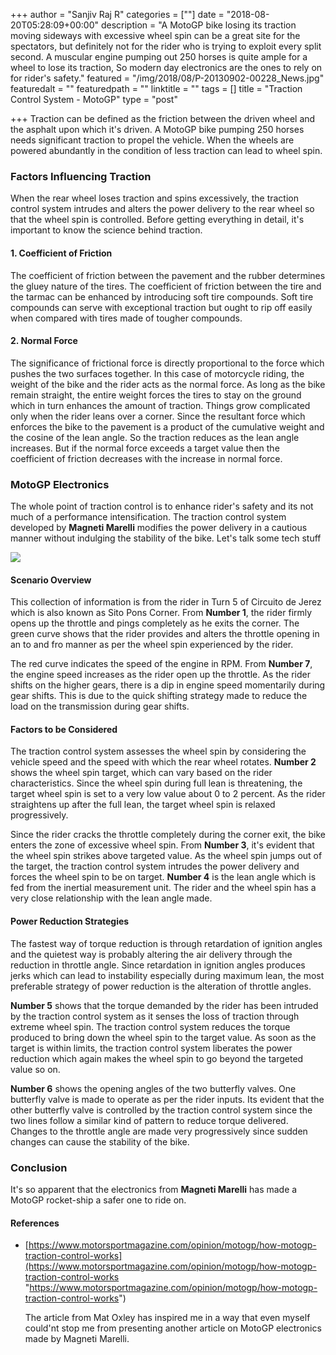 +++
author = "Sanjiv Raj R"
categories = [""]
date = "2018-08-20T05:28:09+00:00"
description = "A MotoGP bike losing its traction moving sideways with excessive wheel spin can be a great site for the spectators, but definitely not for the rider who is trying to exploit every split second. A muscular engine pumping out 250 horses is quite ample for a wheel to lose its traction, So modern day electronics are the ones to rely on for rider's safety."
featured = "/img/2018/08/P-20130902-00228_News.jpg"
featuredalt = ""
featuredpath = ""
linktitle = ""
tags = []
title = "Traction Control System - MotoGP"
type = "post"

+++
Traction can be defined as the friction between the driven wheel and the asphalt upon which it's driven. A MotoGP bike pumping 250 horses needs significant traction to propel the vehicle. When the wheels are powered abundantly in the condition of less traction can lead to wheel spin.

### Factors Influencing Traction

When the rear wheel loses traction and spins excessively, the traction control system intrudes and alters the power delivery to the rear wheel so that the wheel spin is controlled. Before getting everything in detail, it's important to know the science behind traction.

#### 1. Coefficient of Friction

The coefficient of friction between the pavement and the rubber determines the gluey nature of the tires. The coefficient of friction between the tire and the tarmac can be enhanced by introducing soft tire compounds. Soft tire compounds can serve with exceptional traction but ought to rip off easily when compared with tires made of tougher compounds.

#### 2. Normal Force

The significance of frictional force is directly proportional to the force which pushes the two surfaces together. In this case of motorcycle riding, the weight of the bike and the rider acts as the normal force. As long as the bike remain straight, the entire weight forces the tires to stay on the ground which in turn enhances the amount of traction. Things grow complicated only when the rider leans over a corner. Since the resultant force which enforces the bike to the pavement is a product of the cumulative weight and the cosine of the lean angle. So the traction reduces as the lean angle increases. But if the normal force exceeds a target value then the coefficient of friction decreases with the increase in normal force.

### MotoGP Electronics

The whole point of traction control is to enhance rider's safety and its not much of a performance intensification. The traction control system developed by **Magneti Marelli** modifies the power delivery in a cautious manner without indulging the stability of the bike. Let's talk some tech stuff

![](/img/2018/08/motor_sport_blog_6_december_2016_traction_control_graphic.png)

#### Scenario Overview

This collection of information is from the rider in Turn 5 of Circuito de Jerez which is also known as Sito Pons Corner. From **Number 1**, the rider firmly opens up the throttle and pings completely as he exits the corner. The green curve shows that the rider provides and alters the throttle opening in an to and fro manner as per the wheel spin experienced by the rider.

The red curve indicates the speed of the engine in RPM. From **Number 7**, the engine speed increases as the rider open up the throttle. As the rider shifts on the higher gears, there is a dip in engine speed momentarily during gear shifts. This is due to the quick shifting strategy made to reduce the load on the transmission during gear shifts.

#### Factors to be Considered

The traction control system assesses the wheel spin by considering the vehicle speed and the speed with which the rear wheel rotates. **Number 2** shows the wheel spin target, which can vary based on the rider characteristics. Since the wheel spin during full lean is threatening, the target wheel spin is set to a very low value about 0 to 2 percent. As the rider straightens up after the full lean, the target wheel spin is relaxed progressively.

Since the rider cracks the throttle completely during the corner exit, the bike enters the zone of excessive wheel spin. From **Number 3**, it's evident that the wheel spin strikes above targeted value. As the wheel spin jumps out of the target, the traction control system intrudes the power delivery and forces the wheel spin to be on target. **Number 4** is the lean angle which is fed from the inertial measurement unit. The rider and the wheel spin has a very close relationship with the lean angle made.

#### Power Reduction Strategies

The fastest way of torque reduction is through retardation of ignition angles and the quietest way is probably altering the air delivery through the reduction in throttle angle. Since retardation in ignition angles produces jerks which can lead to instability especially during maximum lean, the most preferable strategy of power reduction is the alteration of throttle angles.

**Number 5** shows that the torque demanded by the rider has been intruded by the traction control system as it senses the loss of traction through extreme wheel spin. The traction control system reduces the torque produced to bring down the wheel spin to the target value. As soon as the target is within limits, the traction control system liberates the power reduction which again makes the wheel spin to go beyond the targeted value so on.

**Number 6** shows the opening angles of the two butterfly valves. One butterfly valve is made to operate as per the rider inputs. Its evident that the other butterfly valve is controlled by the traction control system since the two lines follow a similar kind of pattern to reduce torque delivered. Changes to the throttle angle are made very progressively since sudden changes can cause the stability of the bike.

### Conclusion

It's so apparent that the electronics from **Magneti Marelli** has made a MotoGP rocket-ship a safer one to ride on.

#### References

* [https://www.motorsportmagazine.com/opinion/motogp/how-motogp-traction-control-works](https://www.motorsportmagazine.com/opinion/motogp/how-motogp-traction-control-works "https://www.motorsportmagazine.com/opinion/motogp/how-motogp-traction-control-works")

  The article from Mat Oxley has inspired me in a way that even myself could'nt stop me from presenting another article on MotoGP electronics made by Magneti Marelli.